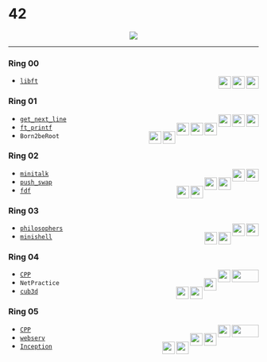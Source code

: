 # 42

<p align="center">
  <picture><img src="https://badge42.vercel.app/api/v2/clf048y1p00110fmbm8csxx03/stats?cursusId=21&coalitionId=undefined"/></picture>
</p>

---

### Ring 00
* [`libft`](../../tree/libft)
<picture><img align="right" height="25" src="https://img.shields.io/badge/125%25-74c963"/></picture>
<picture><img align="right" height="25" src="https://cdn.jsdelivr.net/gh/devicons/devicon/icons/c/c-original.svg"/></picture>
<picture><img align="right" height="25" src="https://img.shields.io/badge/Moulinette-3ed9de"/></picture>

### Ring 01
* [`get_next_line`](../../tree/get_next_line)
<picture><img align="right" height="25" src="https://img.shields.io/badge/125%25-74c963"/></picture>
<picture><img align="right" height="25" src="https://cdn.jsdelivr.net/gh/devicons/devicon/icons/c/c-original.svg"/></picture>
<picture><img align="right" height="25" src="https://img.shields.io/badge/Moulinette-3ed9de"/></picture>
* [`ft_printf`](../../tree/ft_printf)
<picture><img align="right" height="25" src="https://img.shields.io/badge/100%25-74c963"/></picture>
<picture><img align="right" height="25" src="https://cdn.jsdelivr.net/gh/devicons/devicon/icons/c/c-original.svg"/></picture>
<picture><img align="right" height="25" src="https://img.shields.io/badge/Moulinette-3ed9de"/></picture>
* `Born2beRoot`
<picture><img align="right" height="25" src="https://img.shields.io/badge/110%25-74c963"/></picture>
<picture><img align="right" height="25" src="https://cdn.jsdelivr.net/gh/devicons/devicon/icons/debian/debian-original.svg"/></picture>

### Ring 02
* [`minitalk`](../../tree/minitalk)
<picture><img align="right" height="25" src="https://img.shields.io/badge/125%25-74c963"/></picture>
<picture><img align="right" height="25" src="https://cdn.jsdelivr.net/gh/devicons/devicon/icons/c/c-original.svg"/></picture>
* [`push_swap`](../../tree/push_swap)
<picture><img align="right" height="25" src="https://img.shields.io/badge/125%25-74c963"/></picture>
<picture><img align="right" height="25" src="https://cdn.jsdelivr.net/gh/devicons/devicon/icons/c/c-original.svg"/></picture>
* [`fdf`](../../tree/fdf)
<picture><img align="right" height="25" src="https://img.shields.io/badge/125%25-74c963"/></picture>
<picture><img align="right" height="25" src="https://cdn.jsdelivr.net/gh/devicons/devicon/icons/c/c-original.svg"/></picture>

### Ring 03
* [`philosophers`](../../tree/philosophers)
<picture><img align="right" height="25" src="https://img.shields.io/badge/100%25-74c963"/></picture>
<picture><img align="right" height="25" src="https://cdn.jsdelivr.net/gh/devicons/devicon/icons/c/c-original.svg"/></picture>
* [`minishell`](../../tree/minishell)
<picture><img align="right" height="25" src="https://img.shields.io/badge/101%25-74c963"/></picture>
<picture><img align="right" height="25" src="https://cdn.jsdelivr.net/gh/devicons/devicon/icons/c/c-original.svg"/></picture>

### Ring 04
* [`CPP`](../../tree/CPP)
<picture><img align="right" height="25" width="53.75" src="https://upload.wikimedia.org/wikipedia/commons/8/89/HD_transparent_picture.png"/></picture>
<picture><img align="right" height="25" src="https://cdn.jsdelivr.net/gh/devicons/devicon/icons/cplusplus/cplusplus-original.svg"/></picture>
* `NetPractice`
<picture><img align="right" height="25" src="https://img.shields.io/badge/100%25-74c963"/></picture>
* [`cub3d`](../../tree/cub3d)
<picture><img align="right" height="25" src="https://img.shields.io/badge/125%25-74c963"/></picture>
<picture><img align="right" height="25" src="https://cdn.jsdelivr.net/gh/devicons/devicon/icons/c/c-original.svg"/></picture>

### Ring 05
* [`CPP`](../../tree/CPP)
<picture><img align="right" height="25" width="53.75" src="https://upload.wikimedia.org/wikipedia/commons/8/89/HD_transparent_picture.png"/></picture>
<picture><img align="right" height="25" src="https://cdn.jsdelivr.net/gh/devicons/devicon/icons/cplusplus/cplusplus-original.svg"/></picture>
* [`webserv`](../../tree/webserv)
<picture><img align="right" height="25" src="https://img.shields.io/badge/125%25-74c963"/></picture>
<picture><img align="right" height="25" src="https://cdn.jsdelivr.net/gh/devicons/devicon/icons/cplusplus/cplusplus-original.svg"/></picture>
* [`Inception`](../../tree/Inception)
<picture><img align="right" height="25" src="https://img.shields.io/badge/125%25-74c963"/></picture>
<picture><img align="right" height="25" src="https://cdn.jsdelivr.net/gh/devicons/devicon/icons/docker/docker-plain.svg"/></picture>

